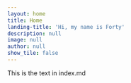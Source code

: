 ```yaml
---
layout: home
title: Home
landing-title: 'Hi, my name is Forty'
description: null
image: null
author: null
show_tile: false
---
```


This is the text in index.md
